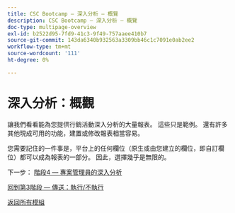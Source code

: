 ```yaml
---
title: CSC Bootcamp — 深入分析 — 概覽
description: CSC Bootcamp — 深入分析 — 概覽
doc-type: multipage-overview
exl-id: b2522d95-7fd9-41c3-9f49-757aaee410b7
source-git-commit: 143da6340b932563a3309bb46c1c7091e0ab2ee2
workflow-type: tm+mt
source-wordcount: '111'
ht-degree: 0%

---
```


# 深入分析：概觀

讓我們看看能為您提供行銷活動深入分析的大量報表。  這些只是範例。  還有許多其他現成可用的功能，建置或修改報表相當容易。

您需要記住的一件事是，平台上的任何欄位（原生或由您建立的欄位，即自訂欄位）都可以成為報表的一部分。  因此，選擇幾乎是無限的。

下一步： [階段4 — 專案管理員的深入分析](./project-manager.md)

[回到第3階段 — 傳送：執行/不執行](../delivery/go-nogo.md)

[返回所有模組](../../overview.md)
